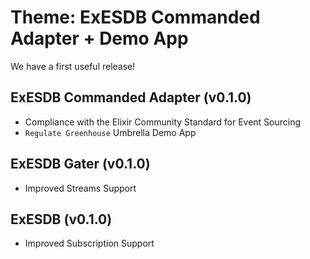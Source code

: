 # Theme: ExESDB Commanded Adapter + Demo App

We have a first useful release!

## ExESDB Commanded Adapter (v0.1.0)

- Compliance with the Elixir Community Standard for Event Sourcing
- `Regulate Greenhouse` Umbrella Demo App

## ExESDB Gater (v0.1.0)

- Improved Streams Support

## ExESDB (v0.1.0)

- Improved Subscription Support
